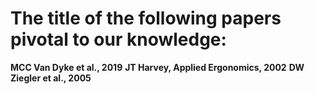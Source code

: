 # The title of the following papers pivotal to our knowledge:

**MCC Van Dyke et al., 2019**
**JT Harvey, Applied Ergonomics, 2002**
**DW Ziegler et al., 2005**
